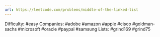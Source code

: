 ```yaml
---
url: https://leetcode.com/problems/middle-of-the-linked-list
---
```


Difficulty: #easy
Companies: #adobe #amazon #apple #cisco #goldman-sachs #microsoft #oracle #paypal #samsung
Lists: #grind169 #grind75